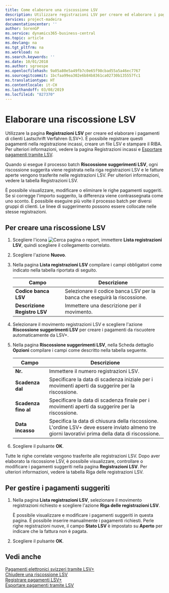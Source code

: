 ```yaml
---
title: Come elaborare una riscossione LSV
description: Utilizzare registrazioni LSV per creare ed elaborare i pagamenti di clienti Lastschrift Verfahren (LSV+). È possibile registrare questi pagamenti nella registrazione incassi, creare un file LSV e stampare il RIBA.
services: project-madeira
documentationcenter: ''
author: SorenGP
ms.service: dynamics365-business-central
ms.topic: article
ms.devlang: na
ms.tgt_pltfrm: na
ms.workload: na
ms.search.keywords: ''
ms.date: 10/01/2018
ms.author: sgroespe
ms.openlocfilehash: 9a05a80e5a49fb7c0e65f98cbad55a5a46ec7767
ms.sourcegitcommit: 1bcfaa99ea302e6b84b8361ca02730b135557fc1
ms.translationtype: HT
ms.contentlocale: it-CH
ms.lasthandoff: 03/08/2019
ms.locfileid: "827370"
---
```

# <a name="process-an-lsv-collection"></a>Elaborare una riscossione LSV
Utilizzare la pagina **Registrazioni LSV** per creare ed elaborare i pagamenti di clienti Lastschrift Verfahren (LSV+). È possibile registrare questi pagamenti nella registrazione incassi, creare un file LSV e stampare il RIBA. Per ulteriori informazioni, vedere la pagina Registrazioni incassi e [Esportare pagamenti tramite LSV](how-to-export-payments-using-lsv.md).  

Quando si esegue il processo batch **Riscossione suggerimenti LSV**, ogni riscossione suggerita viene registrata nella riga registrazioni LSV e le fatture aperte vengono trasferite nelle registrazioni LSV. Per ulteriori informazioni, vedere la tabella Registrazioni LSV.  

È possibile visualizzare, modificare o eliminare le righe pagamenti suggeriti. Se si corregge l'importo suggerito, la differenza viene contrassegnata come uno sconto. È possibile eseguire più volte il processo batch per diversi gruppi di clienti. Le linee di suggerimento possono essere collocate nelle stesse registrazioni.  

## <a name="to-create-an-lsv-collection"></a>Per creare una riscossione LSV  

1.  Scegliere l'icona ![Cerca pagina o report](../../media/ui-search/search_small.png "Cerca pagina o report"), immettere **Lista registrazioni LSV**, quindi scegliere il collegamento correlato.  
2.  Scegliere l'azione **Nuovo**.  
3.  Nella pagina **Lista registrazioni LSV** compilare i campi obbligatori come indicato nella tabella riportata di seguito.  

    |Campo|Descrizione|  
    |---------------------------------|---------------------------------------|  
    |**Codice banca LSV**|Selezionare il codice banca LSV per la banca che eseguirà la riscossione.|  
    |**Descrizione Registro LSV**|Immettere una descrizione per il movimento.|

4.  Selezionare il movimento registrazioni LSV e scegliere l'azione **Riscossione suggerimenti LSV** per creare i pagamenti da riscuotere automaticamente da LSV+.  
5.  Nella pagina **Riscossione suggerimenti LSV**, nella Scheda dettaglio **Opzioni** compilare i campi come descritto nella tabella seguente.  

    |Campo|Descrizione|  
    |---------------------------------|---------------------------------------|  
    |**Nr.**|Immettere il numero registrazioni LSV.|  
    |**Scadenza dal**|Specificare la data di scadenza iniziale per i movimenti aperti da suggerire per la riscossione.|  
    |**Scadenza fino al**|Specificare la data di scadenza finale per i movimenti aperti da suggerire per la riscossione.|  
    |**Data incasso**|Specifica la data di chiusura della riscossione. L'ordine LSV+ deve essere inviato almeno tre giorni lavorativi prima della data di riscossione.|  

6.  Scegliere il pulsante **OK**.  

Tutte le righe correlate vengono trasferite alle registrazioni LSV. Dopo aver elaborato la riscossione LSV, è possibile visualizzare, controllare o modificare i pagamenti suggeriti nella pagina **Registrazioni LSV**. Per ulteriori informazioni, vedere la tabella Riga delle registrazioni LSV.  

## <a name="to-manage-suggested-payments"></a>Per gestire i pagamenti suggeriti  

1.  Nella pagina **Lista registrazioni LSV**, selezionare il movimento registrazioni richiesto e scegliere l'azione **Riga delle registrazioni LSV**.  

    È possibile visualizzare e modificare i pagamenti suggeriti in questa pagina. È possibile inserire manualmente i pagamenti richiesti. Perle righe registrazioni nuove, il campo **Stato LSV** è impostato su **Aperto** per indicare che la fattura non è pagata.  

3.  Scegliere il pulsante **OK**.  

## <a name="see-also"></a>Vedi anche  
 [Pagamenti elettronici svizzeri tramite LSV+](swiss-electronic-payments-using-lsv-.md)   
 [Chiudere una riscossione LSV](how-to-close-an-lsv-collection.md)   
 [Registrare pagamenti LSV+](how-to-post-lsv-payments.md)   
 [Esportare pagamenti tramite LSV](how-to-export-payments-using-lsv.md)
